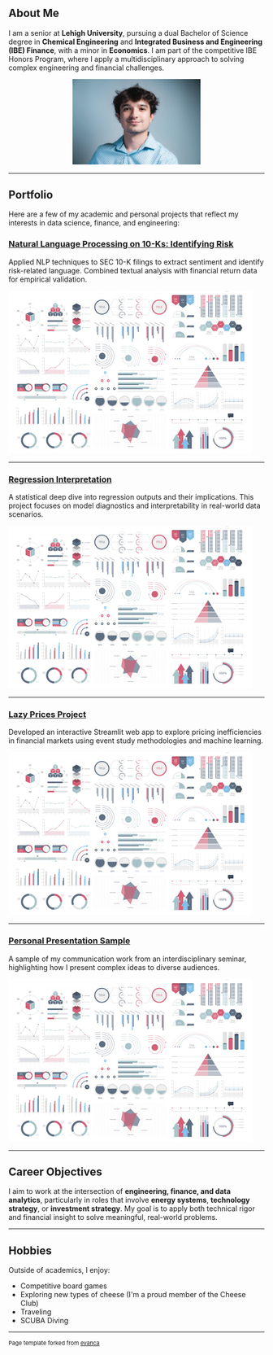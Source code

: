 ## About Me

I am a senior at **Lehigh University**, pursuing a dual Bachelor of Science degree in **Chemical Engineering** and **Integrated Business and Engineering (IBE) Finance**, with a minor in **Economics**. I am part of the competitive IBE Honors Program, where I apply a multidisciplinary approach to solving complex engineering and financial challenges.

<p style="text-align:center;">
  <img class="img-circle" src="images/IBE Headshot.png" width="50%" alt="Marti Figueres Headshot">
</p>

---

## Portfolio

Here are a few of my academic and personal projects that reflect my interests in data science, finance, and engineering:

### [Natural Language Processing on 10-Ks: Identifying Risk](report)

Applied NLP techniques to SEC 10-K filings to extract sentiment and identify risk-related language. Combined textual analysis with financial return data for empirical validation.

<img src="images/dummy_thumbnail.jpg?raw=true" alt="NLP Project Thumbnail"/>

---

### [Regression Interpretation](report)

A statistical deep dive into regression outputs and their implications. This project focuses on model diagnostics and interpretability in real-world data scenarios.

<img src="images/dummy_thumbnail.jpg?raw=true" alt="Regression Project Thumbnail"/>

---

### [Lazy Prices Project](https://lazypricesproject.streamlit.app/)

Developed an interactive Streamlit web app to explore pricing inefficiencies in financial markets using event study methodologies and machine learning.

<img src="images/dummy_thumbnail.jpg?raw=true" alt="Lazy Prices Project Thumbnail"/>

---

### [Personal Presentation Sample](/pdf/sample_presentation.pdf)

A sample of my communication work from an interdisciplinary seminar, highlighting how I present complex ideas to diverse audiences.

<img src="images/dummy_thumbnail.jpg?raw=true" alt="Presentation Project Thumbnail"/>

---

## Career Objectives

I aim to work at the intersection of **engineering, finance, and data analytics**, particularly in roles that involve **energy systems**, **technology strategy**, or **investment strategy**. My goal is to apply both technical rigor and financial insight to solve meaningful, real-world problems.

---

## Hobbies

Outside of academics, I enjoy:

- Competitive board games  
- Exploring new types of cheese (I'm a proud member of the Cheese Club)  
- Traveling  
- SCUBA Diving  

---

<p style="font-size:11px">Page template forked from <a href="https://github.com/evanca/quick-portfolio">evanca</a></p>

<!-- Remove above link if you don't want to attibute -->
